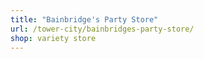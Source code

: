 ```yaml
---
title: "Bainbridge's Party Store"
url: /tower-city/bainbridges-party-store/
shop: variety store
---
```

